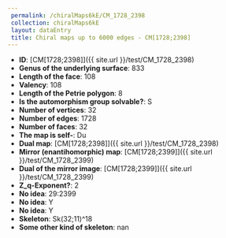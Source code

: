 ```yaml
--- 
 permalink: /chiralMaps6kE/CM_1728_2398 
 collection: chiralMaps6kE
 layout: dataEntry
 title: Chiral maps up to 6000 edges - CM[1728;2398]
---
```


- **ID**: [CM[1728;2398]]({{ site.url }}/test/CM_1728_2398)
- **Genus of the underlying surface**: 833
- **Length of the face**: 108
- **Valency**: 108
- **Length of the Petrie polygon**: 8
- **Is the automorphism group solvable?**: S
- **Number of vertices**: 32
- **Number of edges**: 1728
- **Number of faces**: 32
- **The map is self-**: Du
- **Dual map**: [CM[1728;2398]]({{ site.url }}/test/CM_1728_2398)
- **Mirror (enantihomorphic) map**: [CM[1728;2399]]({{ site.url }}/test/CM_1728_2399)
- **Dual of the mirror image**: [CM[1728;2399]]({{ site.url }}/test/CM_1728_2399)
- **Z_q-Exponent?**: 2
- **No idea**:  29:2399
- **No idea**: Y
- **No idea**: Y
- **Skeleton**: Sk(32;11)^18
- **Some other kind of skeleton**: nan
